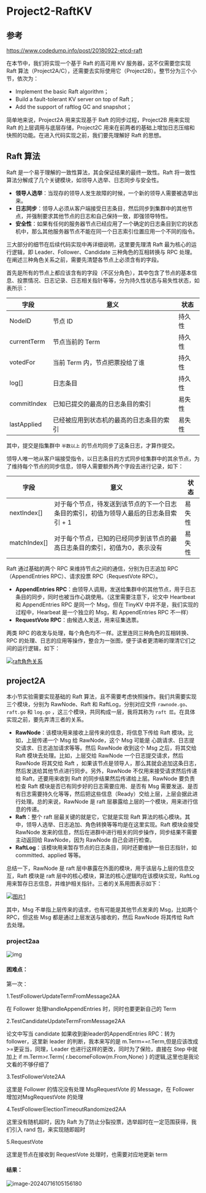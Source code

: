 # Project2-RaftKV

## 参考

https://www.codedump.info/post/20180922-etcd-raft





在本节中，我们将实现一个基于 Raft 的高可用 KV 服务器，这不仅需要您实现Raft 算法（Project2A/C），还需要去实际使用它（Project2B）。整节分为三个小节，依次为：

- Implement the basic Raft algorithm；
- Build a fault-tolerant KV server on top of Raft；
- Add the support of raftlog GC and snapshot；

简单地来说，Project2A 用来实现基于 Raft 的同步过程，Project2B 用来实现 Raft 的上层调用与底层存储，Project2C 用来在前两者的基础上增加日志压缩和快照的功能。在进入代码实现之前，我们要先理解好 Raft 的思想。

## Raft 算法



Raft 是一个易于理解的一致性算法，其会保证结果的最终一致性。Raft 将一致性算法分解成了几个关键模块，如领导人选举、日志同步与安全性。

- **领导人选举**：当现存的领导人发生故障的时候，一个新的领导人需要被选举出来。
- **日志同步**：领导人必须从客户端接受日志条目，然后同步到集群中的其他节点，并强制要求其他节点的日志和自己保持一致，即强领导特性。
- **安全性**：如果有任何的服务器节点已经应用了一个确定的日志条目到它的状态机中，那么其他服务器节点不能在同一个日志索引位置应用一个不同的指令。

三大部分的细节在后续代码实现中再详细说明，这里要先理清 Raft 最为核心的运行逻辑，即 Leader、Follower、Candidate 三种角色的互相转换与 RPC 处理。在阐述三种角色关系之前，需要先清楚各节点上必须含有的字段。

首先是所有的节点上都应该含有的字段（不区分角色），其中包含了节点的基本信息、投票情况、日志记录、日志相关指针等等，分为持久性状态与易失性状态，如表所示：

| 字段        | 意义                                     | 状态   |
| ----------- | ---------------------------------------- | ------ |
| NodeID      | 节点 ID                                  | 持久性 |
| currentTerm | 节点当前的 Term                          | 持久性 |
| votedFor    | 当前 Term 内，节点把票投给了谁           | 持久性 |
| log[]       | 日志条目                                 | 持久性 |
| commitIndex | 已知已提交的最高的日志条目的索引         | 易失性 |
| lastApplied | 已经被应用到状态机的最高的日志条目的索引 | 易失性 |

其中，提交是指集群中 `半数以上` 的节点均同步了这条日志，才算作提交。

领导人唯一地从客户端接受指令，以日志条目的方式同步给集群中的其余节点，为了维持每个节点的同步信息，领导人需要额外两个字段去进行记录，如下：

| 字段         | 意义                                                         | 状态   |
| ------------ | ------------------------------------------------------------ | ------ |
| nextIndex[]  | 对于每个节点，待发送到该节点的下一个日志条目的索引，初值为领导人最后的日志条目索引 + 1 | 易失性 |
| matchIndex[] | 对于每个节点，已知的已经同步到该节点的最高日志条目的索引，初值为0，表示没有 | 易失性 |

Raft 通过基础的两个 RPC 来维持节点之间的通信，分别为日志追加 RPC（AppendEntries RPC）、请求投票 RPC（RequestVote RPC）。

- **AppendEntries RPC**：由领导人调用，发送给集群中的其他节点，用于日志条目的同步，同时也被当作心跳使用。（这里需要注意下，论文中 Heartbeat 和 AppendEntries RPC 是同一个 Msg，但在 TinyKV 中并不是，我们实现的过程中，Hearbeat 是一个独立的 Msg，和 AppendEntries RPC 不一样）
- **RequestVote RPC**：由候选人发送，用来征集选票。

两类 RPC 的收发与处理，每个角色均不一样。这里连同三种角色的互相转换、RPC 的处理、日志的应用等操作，整合为一张图，便于读者更清晰的理清它们之间的运行逻辑，如下：

[![raft角色关系](https://raw.githubusercontent.com/liuxianloveqiqi/Xian-imagehost/main/image/202407142215562.png)](https://github.com/sakura-ysy/TinyKV-2022-doc/blob/main/doc/project2/raft角色关系.png)

## project2A

本小节实验需要实现基础的 Raft 算法，且不需要考虑快照操作。我们共需要实现三个模块，分别为 RawNode、Raft 和 RaftLog，分别对应文件 `rawnode.go`、`raft.go` 和 `log.go` ，这三个模块，共同构成一层，我将其称为 `raft 层`。在具体实现之前，要先弄清三者的关系。

- **RawNode**：该模块用来接收上层传来的信息，将信息下传给 Raft 模块。比如，上层传递一个 Msg 给 RawNode，这个 Msg 可能是 心跳请求、日志提交请求、日志追加请求等等。然后 RawNode 收到这个 Msg 之后，将其交给 Raft 模块去处理。比如，上层交给 RawNode 一个日志提交请求，然后 RawNode 将其交给 Raft ，如果该节点是领导人，那么其就会追加这条日志，然后发送给其他节点进行同步。另外，RawNode 不仅用来接受请求然后传递给 Raft，还要用来收到 Raft 的同步结果然后传递给上层。RawNode 要负责检查 Raft 模块是否已有同步好的日志需要应用、是否有 Msg 需要发送、是否有日志需要持久化等等，然后把这些信息（Ready）交给上层，上层会据此进行处理。总的来说，RawNode 是 raft 层暴露给上层的一个模块，用来进行信息的传递。
- **Raft**：整个 raft 层最关键的就是它，它就是实现 Raft 算法的核心模块。其中，领导人选举、日志追加、角色转换等等均是在这里实现。Raft 模块会接受 RawNode 发来的信息，然后在进群中进行相关的同步操作，同步结果不需要主动返回给 RawNode，因为 RawNode 自己会进行检查。
- **RaftLog**：该模块用来暂存节点的日志条目，同时还要维护一些日志指针，如 committed、applied 等等。

总结一下，RawNode 是 raft 层中暴露在外面的模块，用于该层与上层的信息交互，Raft 模块是 raft 层中的核心模块，算法的核心逻辑均在该模块实现，RaftLog 用来暂存日志信息，并维护相关指针。三者的关系用图表示如下：

[![图片1](https://raw.githubusercontent.com/liuxianloveqiqi/Xian-imagehost/main/image/202407142220131.png)](https://github.com/sakura-ysy/TinyKV-2022-doc/blob/main/doc/project2/图片1.png)

其中，Msg 不单指上层传来的请求，也有可能是其他节点发来的 Msg，比如两个 RPC，但这些 Msg 都是通过上层发送与接收的，然后 RawNode 将其传给 Raft 去处理。

### project2aa

![img](https://raw.githubusercontent.com/liuxianloveqiqi/Xian-imagehost/main/image/202407142230000.png)



#### 困难点：

第一次：

1.TestFollowerUpdateTermFromMessage2AA

在 Follower 处理handleAppendEntries 时，同时也要更新自己的 Term

2.TestCandidateUpdateTermFromMessage2AA

论文中写当 candidate 如果收到新leader的AppendEntries RPC：转为follower，这里新 leader 的判断，我本来写的是 m.Term==r.Term,但是应该改成>=更妥当，同理，Leader 也进行这样的更改，同时为了保险，直接在 Step 中就加上 if m.Term>r.Term{ r.becomeFollow(m.From,None) } 的逻辑,这里也是我论文看的不够仔细了

3.TestFollowerVote2AA

这里是 Follower 的情况没有处理 MsgRequestVote 的 Message，在 Follower 增加对MsgRequestVote 的处理

4.TestFollowerElectionTimeoutRandomized2AA

这里没有随机超时，因为 Raft 为了防止分裂投票，选举超时在一定范围获得，我们引入 rand 包，来实现随即超时

5.RequestVote

这里是节点在接收到 RequestVote 处理时，也需要对应地更新 term



#### 结果：

![image-20240716105156180](https://raw.githubusercontent.com/liuxianloveqiqi/Xian-imagehost/main/image/202407161051384.png)

